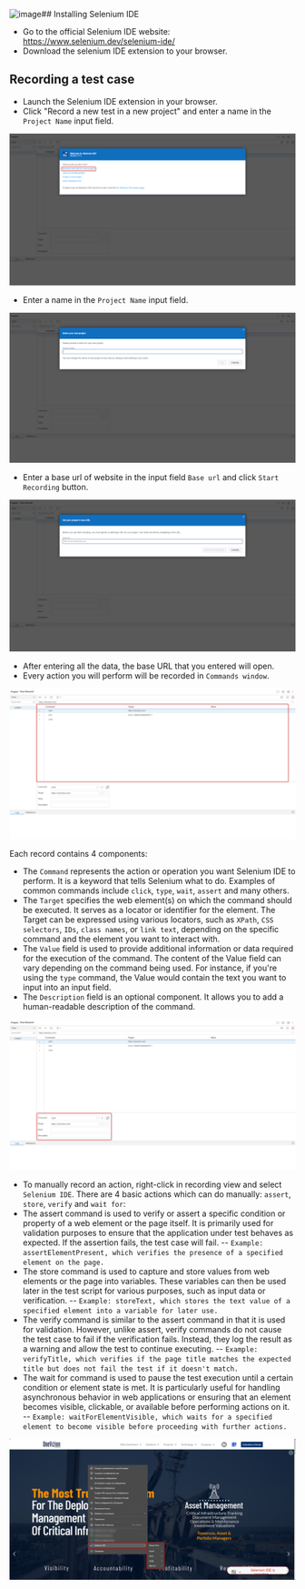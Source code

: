 ![image](https://github.com/Just-Bax/Selenium-ide-usage/assets/77232794/9d794717-045a-4c4c-a07a-7d3db163b383)## Installing Selenium IDE
- Go to the official Selenium IDE website: https://www.selenium.dev/selenium-ide/
- Download the selenium IDE extension to your browser.

## Recording a test case
- Launch the Selenium IDE extension in your browser.
- Click "Record a new test in a new project" and enter a name in the `Project Name` input field.

![image](documents/1.png)

- Enter a name in the `Project Name` input field.

![image](documents/2.png)

- Enter a base url of website in the input field `Base url` and click `Start Recording` button.

![image](documents/3.png)

- After entering all the data, the base URL that you entered will open.
- Every action you will perform will be recorded in `Commands window`.

![image](documents/4.png)

Each record contains 4 components:
- The `Command` represents the action or operation you want Selenium IDE to perform. It is a keyword that tells Selenium what to do. Examples of common commands include `click`, `type`, `wait`, `assert` and many others.
- The `Target` specifies the web element(s) on which the command should be executed. It serves as a locator or identifier for the element. The Target can be expressed using various locators, such as `XPath`, `CSS selectors`, `IDs`, `class names`, or `link text`, depending on the specific command and the element you want to interact with.
- The `Value` field is used to provide additional information or data required for the execution of the command. The content of the Value field can vary depending on the command being used. For instance, if you're using the `type` command, the Value would contain the text you want to input into an input field.
- The `Description` field is an optional component. It allows you to add a human-readable description of the command.

![image](documents/5.png)

- To manually record an action, right-click in recording view and select `Selenium IDE`.
There are 4 basic actions which can do manually: `assert`, `store`, `verify` and `wait for`:
- The assert command is used to verify or assert a specific condition or property of a web element or the page itself. It is primarily used for validation purposes to ensure that the application under test behaves as expected. If the assertion fails, the test case will fail.
-- `Example: assertElementPresent, which verifies the presence of a specified element on the page.`
- The store command is used to capture and store values from web elements or the page into variables. These variables can then be used later in the test script for various purposes, such as input data or verification.
-- `Example: storeText, which stores the text value of a specified element into a variable for later use.`
- The verify command is similar to the assert command in that it is used for validation. However, unlike assert, verify commands do not cause the test case to fail if the verification fails. Instead, they log the result as a warning and allow the test to continue executing.
-- `Example: verifyTitle, which verifies if the page title matches the expected title but does not fail the test if it doesn't match.`
- The wait for command is used to pause the test execution until a certain condition or element state is met. It is particularly useful for handling asynchronous behavior in web applications or ensuring that an element becomes visible, clickable, or available before performing actions on it.
-- `Example: waitForElementVisible, which waits for a specified element to become visible before proceeding with further actions.`

![image](documents/6.png)
